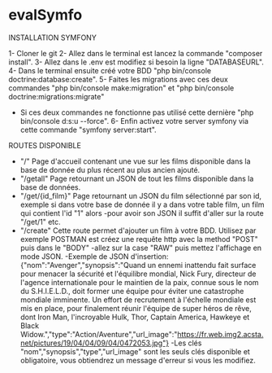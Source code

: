 # evalSymfo

INSTALLATION SYMFONY 

1- Cloner le git
2- Allez dans le terminal est lancez la commande "composer install".
3- Allez dans le .env est modifiez si besoin la ligne "DATABASEURL".
4- Dans le terminal ensuite créé votre BDD "php bin/console doctrine:database:create".
5- Faites les migrations avec ces deux commandes "php bin/console make:migration" et "php bin/console doctrine:migrations:migrate"
 - Si ces deux commandes ne fonctionne pas utilisé cette dernière "php bin/console d:s:u --force".
6- Enfin activez votre server symfony via cette commande "symfony server:start".


ROUTES DISPONIBLE

- "/" Page d'accueil contenant une vue sur les films disponible dans la base de donnée du plus récent au plus ancien ajouté.
- "/getall" Page retournant un JSON de tout les films disponible dans la base de données.
- "/get/{id_film}" Page retournant un JSON du film sélectionné par son id, exemple si dans votre base de donnée il y a dans votre table film, un film qui contient l'id "1" alors 
  -pour avoir son JSON il suffit d'aller sur la route "/get/1" etc.
- "/create" Cette route permet d'ajouter un film à votre BDD. Utilisez par exemple POSTMAN est créez une requête http avec la method "POST" puis dans le "BODY" 
  -allez sur la case "RAW" puis mettez l'affichage en mode JSON.
  -Exemple de JSON d'insertion: {"nom":"Avenger","synopsis":"Quand un ennemi inattendu fait surface pour menacer la sécurité et l'équilibre mondial, Nick Fury,
  directeur de l'agence internationale pour le maintien de la paix, connue sous le nom du S.H.I.E.L.D., doit former une équipe pour éviter une catastrophe mondiale imminente.
  Un effort de recrutement à l'échelle mondiale est mis en place, pour finalement réunir l'équipe de super héros de rêve, dont Iron Man, l'incroyable Hulk, Thor, Captain America,
  Hawkeye et Black Widow.","type":"Action/Aventure","url_image":"https://fr.web.img2.acsta.net/pictures/19/04/04/09/04/0472053.jpg"}
  -Les clés "nom","synopsis","type","url_image" sont les seuls clés disponible et obligatoire, vous obtiendrez un message d'erreur si vous les modifiez.

  
  
